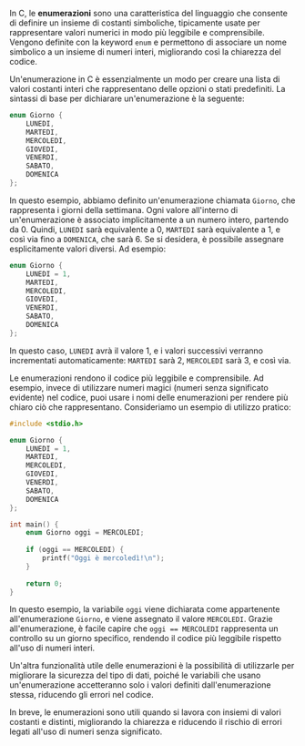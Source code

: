 In C, le **enumerazioni** sono una caratteristica del linguaggio che consente di definire un insieme di costanti simboliche, tipicamente usate per rappresentare valori numerici in modo più leggibile e comprensibile. Vengono definite con la keyword `enum` e permettono di associare un nome simbolico a un insieme di numeri interi, migliorando così la chiarezza del codice.

Un'enumerazione in C è essenzialmente un modo per creare una lista di valori costanti interi che rappresentano delle opzioni o stati predefiniti. La sintassi di base per dichiarare un'enumerazione è la seguente:

```c
enum Giorno {
    LUNEDI, 
    MARTEDI, 
    MERCOLEDI, 
    GIOVEDI, 
    VENERDI, 
    SABATO, 
    DOMENICA
};
```

In questo esempio, abbiamo definito un'enumerazione chiamata `Giorno`, che rappresenta i giorni della settimana. Ogni valore all'interno di un'enumerazione è associato implicitamente a un numero intero, partendo da 0. Quindi, `LUNEDI` sarà equivalente a 0, `MARTEDI` sarà equivalente a 1, e così via fino a `DOMENICA`, che sarà 6. Se si desidera, è possibile assegnare esplicitamente valori diversi. Ad esempio:

```c
enum Giorno {
    LUNEDI = 1, 
    MARTEDI, 
    MERCOLEDI, 
    GIOVEDI, 
    VENERDI, 
    SABATO, 
    DOMENICA
};
```

In questo caso, `LUNEDI` avrà il valore 1, e i valori successivi verranno incrementati automaticamente: `MARTEDI` sarà 2, `MERCOLEDI` sarà 3, e così via.

Le enumerazioni rendono il codice più leggibile e comprensibile. Ad esempio, invece di utilizzare numeri magici (numeri senza significato evidente) nel codice, puoi usare i nomi delle enumerazioni per rendere più chiaro ciò che rappresentano. Consideriamo un esempio di utilizzo pratico:

```c
#include <stdio.h>

enum Giorno {
    LUNEDI = 1, 
    MARTEDI, 
    MERCOLEDI, 
    GIOVEDI, 
    VENERDI, 
    SABATO, 
    DOMENICA
};

int main() {
    enum Giorno oggi = MERCOLEDI;
    
    if (oggi == MERCOLEDI) {
        printf("Oggi è mercoledì!\n");
    }
    
    return 0;
}
```

In questo esempio, la variabile `oggi` viene dichiarata come appartenente all'enumerazione `Giorno`, e viene assegnato il valore `MERCOLEDI`. Grazie all'enumerazione, è facile capire che `oggi == MERCOLEDI` rappresenta un controllo su un giorno specifico, rendendo il codice più leggibile rispetto all'uso di numeri interi.

Un'altra funzionalità utile delle enumerazioni è la possibilità di utilizzarle per migliorare la sicurezza del tipo di dati, poiché le variabili che usano un'enumerazione accetteranno solo i valori definiti dall'enumerazione stessa, riducendo gli errori nel codice.

In breve, le enumerazioni sono utili quando si lavora con insiemi di valori costanti e distinti, migliorando la chiarezza e riducendo il rischio di errori legati all'uso di numeri senza significato.